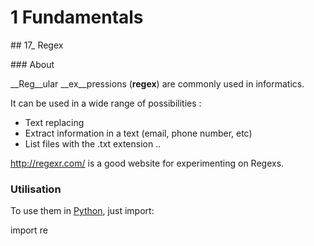 # 1 Fundamentals

## 17_ Regex

### About

__Reg__ular __ex__pressions (__regex__) are commonly used in informatics.

It can be used in a wide range of possibilities :
* Text replacing
* Extract information in a text (email, phone number, etc)
* List files with the .txt extension ..

http://regexr.com/ is a good website for experimenting on Regexs.

### Utilisation

To use them in [Python](https://docs.python.org/3/library/re.html), just import:

  import re
  
